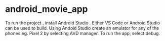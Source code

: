 # android_movie_app

To run the project , install Android Studio . Either VS Code or Android Studio can be used to build. 
Using Andoid Studio create an emulator for any of the phones eg. Pixel 2 by selecting AVD manager.
To run the app, select debug.
